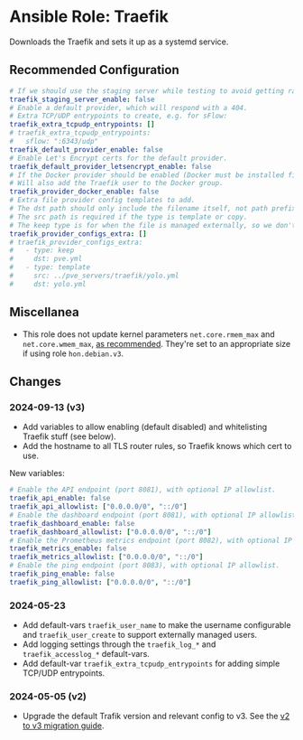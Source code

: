 # Ansible Role: Traefik

Downloads the Traefik and sets it up as a systemd service.

## Recommended Configuration

```yml
# If we should use the staging server while testing to avoid getting rate limited by the production server.
traefik_staging_server_enable: false
# Enable a default provider, which will respond with a 404.
# Extra TCP/UDP entrypoints to create, e.g. for sFlow:
traefik_extra_tcpudp_entrypoints: []
# traefik_extra_tcpudp_entrypoints:
#   sflow: ":6343/udp"
traefik_default_provider_enable: false
# Enable Let's Encrypt certs for the default provider.
traefik_default_provider_letsencrypt_enable: false
# If the Docker provider should be enabled (Docker must be installed first).
# Will also add the Traefik user to the Docker group.
traefik_provider_docker_enable: false
# Extra file provider config templates to add.
# The dst path should only include the filename itself, not path prefix.
# The src path is required if the type is template or copy.
# The keep type is for when the file is managed externally, so we don't remove it.
traefik_provider_configs_extra: []
# traefik_provider_configs_extra:
#   - type: keep
#     dst: pve.yml
#   - type: template
#     src: ../pve_servers/traefik/yolo.yml
#     dst: yolo.yml
```

## Miscellanea

- This role does not update kernel parameters `net.core.rmem_max` and `net.core.wmem_max`, [as recommended](https://github.com/quic-go/quic-go/wiki/UDP-Buffer-Sizes). They're set to an appropriate size if using role `hon.debian.v3`.

## Changes

### 2024-09-13 (v3)

- Add variables to allow enabling (default disabled) and whitelisting Traefik stuff (see below).
- Add the hostname to all TLS router rules, so Traefik knows which cert to use.

New variables:

```yaml
# Enable the API endpoint (port 8081), with optional IP allowlist.
traefik_api_enable: false
traefik_api_allowlist: ["0.0.0.0/0", "::/0"]
# Enable the dashboard endpoint (port 8081), with optional IP allowlist.
traefik_dashboard_enable: false
traefik_dashboard_allowlist: ["0.0.0.0/0", "::/0"]
# Enable the Prometheus metrics endpoint (port 8082), with optional IP allowlist.
traefik_metrics_enable: false
traefik_metrics_allowlist: ["0.0.0.0/0", "::/0"]
# Enable the ping endpoint (port 8083), with optional IP allowlist.
traefik_ping_enable: false
traefik_ping_allowlist: ["0.0.0.0/0", "::/0"]
```

### 2024-05-23

- Add default-vars `traefik_user_name` to make the username configurable and `traefik_user_create` to support externally managed users.
- Add logging settings through the `traefik_log_*` and `traefik_accesslog_*` default-vars.
- Add default-var `traefik_extra_tcpudp_entrypoints` for adding simple TCP/UDP entrypoints.

### 2024-05-05 (v2)

- Upgrade the default Trafik version and relevant config to v3. See the [v2 to v3 migration guide](https://doc.traefik.io/traefik/v3.0/migration/v2-to-v3/).
